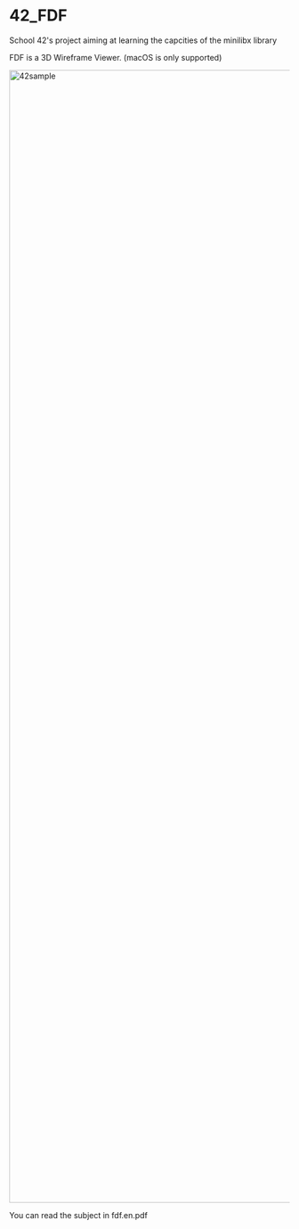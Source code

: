 # 42_FDF
School 42's project aiming at learning the capcities of the minilibx library

FDF is a 3D Wireframe Viewer. (macOS is only supported)

<img width="2032" alt="42sample" src="https://github.com/FlorentGrea/42_FDF/assets/30342747/ea3877d7-b615-4696-8950-1ad87383434c">

You can read the subject in fdf.en.pdf
